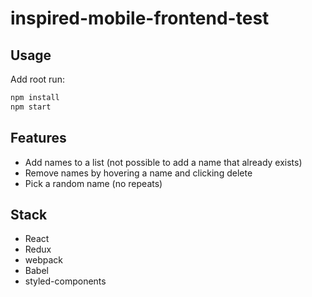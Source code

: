 # inspired-mobile-frontend-test

## Usage

Add root run:

```js
npm install
npm start
```

## Features 

- Add names to a list (not possible to add a name that already exists)
- Remove names by hovering a name and clicking delete
- Pick a random name (no repeats)

## Stack

- React
- Redux
- webpack
- Babel
- styled-components
